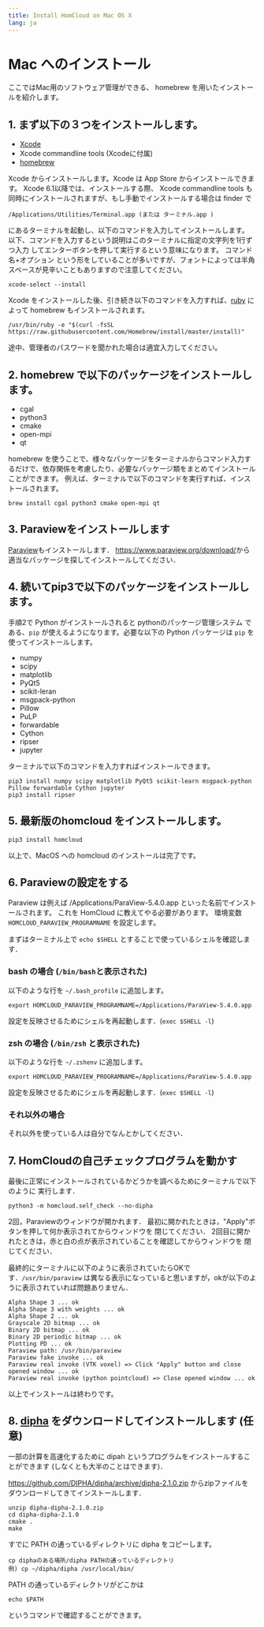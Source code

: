 ```yaml
---
title: Install HomCloud on Mac OS X
lang: ja
---
```


# Mac へのインストール

ここではMac用のソフトウェア管理ができる、 homebrew を用いたインストールを紹介します。

## 1. まず以下の３つをインストールします。
   
 * [Xcode](https://developer.apple.com/jp/xcode/)
 * Xcode commandline tools (Xcodeに付属)
 * [homebrew](https://github.com/Homebrew)
  
Xcode からインストールします。Xcode は App Store からインストールできます。
Xcode 6.1以降では、インストールする際、 Xcode commandline tools も
同時にインストールされますが、もし手動でインストールする場合は finder で

    /Applications/Utilities/Terminal.app (または ターミナル.app )

にあるターミナルを起動し、以下のコマンドを入力してインストールします。
以下、コマンドを入力するという説明はこのターミナルに指定の文字列を1行ずつ入力
してエンターボタンを押して実行するという意味になります。
コマンド名+オプション という形をしていることが多いですが、フォントによっては半角スペースが見辛いこともありますので注意してください。


   
    xcode-select --install

Xcode をインストールした後、引き続き以下のコマンドを入力すれば、[ruby](https://www.ruby-lang.org/ja/) によって homebrew もインストールされます。

    /usr/bin/ruby -e "$(curl -fsSL https://raw.githubusercontent.com/Homebrew/install/master/install)"

途中、管理者のパスワードを聞かれた場合は適宜入力してください。

## 2. homebrew で以下のパッケージをインストールします。
   
* cgal
* python3
* cmake
* open-mpi
* qt

homebrew を使うことで、様々なパッケージをターミナルからコマンド入力するだけで、依存関係を考慮したり、必要なパッケージ類をまとめてインストールことができます。
例えば、ターミナルで以下のコマンドを実行すれば、インストールされます。

    brew install cgal python3 cmake open-mpi qt

## 3. Paraviewをインストールします

[Paraview](https://www.paraview.org/)もインストールします．
<https://www.paraview.org/download/>から適当なパッケージを探してインストールしてください．

## 4. 続いてpip3で以下のパッケージをインストールします。

手順2で Python がインストールされると pythonのパッケージ管理システム
である、`pip` が使えるようになります。必要な以下の Python パッケージは
`pip` を使ってインストールします。

* numpy
* scipy
* matplotlib
* PyQt5
* scikit-leran
* msgpack-python
* Pillow
* PuLP
* forwardable
* Cython
* ripser
* jupyter

ターミナルで以下のコマンドを入力すればインストールできます。

    pip3 install numpy scipy matplotlib PyQt5 scikit-learn msgpack-python Pillow forwardable Cython jupyter
    pip3 install ripser

## 5. 最新版のhomcloud をインストールします。

    pip3 install homcloud

以上で、MacOS への homcloud のインストールは完了です。

## 6. Paraviewの設定をする

Paraview は例えば /Applications/ParaView-5.4.0.app といった名前でインストールされます。
これを HomCloud に教えてやる必要があります。
環境変数 `HOMCLOUD_PARAVIEW_PROGRAMNAME` を設定します。

まずはターミナル上で `echo $SHELL` とすることで使っているシェルを確認します．

### bash の場合 (`/bin/bash`と表示された)
以下のような行を `~/.bash_profile` に追加します。

    export HOMCLOUD_PARAVIEW_PROGRAMNAME=/Applications/ParaView-5.4.0.app

設定を反映させるためにシェルを再起動します．(`exec $SHELL -l`)

### zsh の場合 (`/bin/zsh` と表示された)
以下のような行を `~/.zshenv` に追加します。

    export HOMCLOUD_PARAVIEW_PROGRAMNAME=/Applications/ParaView-5.4.0.app

設定を反映させるためにシェルを再起動します．(`exec $SHELL -l`)

### それ以外の場合

それ以外を使っている人は自分でなんとかしてください．

## 7. HomCloudの自己チェックプログラムを動かす

最後に正常にインストールされているかどうかを調べるためにターミナルで以下のように
実行します．

    python3 -m homcloud.self_check --no-dipha

2回，Paraviewのウィンドウが開かれます．
最初に開かれたときは，"Apply"ボタンを押して何か表示されてからウィンドウを
閉じてください．
2回目に開かれたときは，赤と白の点が表示されていることを確認してからウィンドウを
閉じてください．

最終的にターミナルに以下のように表示されていたらOKです．`/usr/bin/paraview`
は異なる表示になっていると思いますが，okが以下のように表示されていれば問題ありません．


    Alpha Shape 3 ... ok
    Alpha Shape 3 with weights ... ok
    Alpha Shape 2 ... ok
    Grayscale 2D bitmap ... ok
    Binary 2D bitmap ... ok
    Binary 2D periodic bitmap ... ok
    Plotting PD ... ok
    Paraview path: /usr/bin/paraview
    Paraview fake invoke ... ok
    Paraview real invoke (VTK voxel) => Click "Apply" button and close opened window ... ok
    Paraview real invoke (python pointcloud) => Close opened window ... ok


以上でインストールは終わりです。

## 8. [dipha](http://github.com/dipha) をダウンロードしてインストールします (任意)

一部の計算を高速化するために dipah というプログラムをインストールすることができます
(しなくとも大半のことはできます)．

<https://github.com/DIPHA/dipha/archive/dipha-2.1.0.zip> からzipファイルを
ダウンロードしてきてインストールします．

    unzip dipha-dipha-2.1.0.zip
    cd dipha-dipha-2.1.0
    cmake . 
    make

すでに PATH の通っているディレクトリに dipha をコピーします。

    cp diphaのある場所/dipha PATHの通っているディレクトリ
    例) cp ~/dipha/dipha /usr/local/bin/

PATH の通っているディレクトリがどこかは

    echo $PATH

というコマンドで確認することができます。


